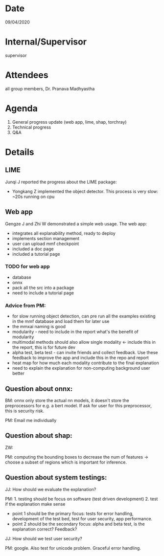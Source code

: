 # Date
09/04/2020

# Internal/Supervisor
supervisor

# Attendees
all group members, Dr. Pranava Madhyastha

# Agenda
1. General progress update (web app, lime, shap, torchray)
2. Technical progress
3. Q&A

# Details

## LIME
Junqi J reported the progress about the LIME package:

* Yongkang Z implemented the object detector. This process is very slow: ~20s running on cpu

## Web app
Gengze J and Zhi W demonstrated a simple web usage. The web app:
* integrates all explanability method, ready to deploy
* implements section management
* user can upload mmf checkpoint
* included a doc page
* included a tutorial page

### TODO for web app
* database
* onnx
* pack all the src into a package
* need to include a tutorial page

### Advice from PM:
* for slow running object detection, can pre run all the examples existing in the mmf database and load them for later use
* the mmxai naming is good
* modularity - need to include in the report what's the benefit of modularity
* multimodal methods should also allow single modality <- include this in the report, this is for future dev
* alpha test, beta test - can invite friends and collect feedback. Use these feedback to improve the app and include this in the repo and report
* heat map for how much each modality contribute to the final explanation
* need to explain the explanation for non-computing background user better

## Question about onnx:
BM: onnx only store the actual nn models, it doesn't store the preprocessors for e.g. a bert model. If ask for user for this preprocessor, this is security risk.

PM: Email me individually

## Question about shap:
ZW:

PM: computing the bounding boxes to decrease the num of features -> choose a subset of regions which is important for inference.

## Question about system testings:
JJ: How should we evaluate the explanation?

PM: 1. testing should be focus on software (test driven development) 2. test if the explanation make sense

* point 1 should be the primary focus: tests for error handling, development of the test bed, test for user security, app performance.
* point 2 should be the secondary focus: alpha and beta test, is the explanation correct? Feedback? 

JJ: How should we test user security?

PM: google. Also test for unicode problem. Graceful error handling.